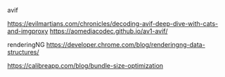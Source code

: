 avif

https://evilmartians.com/chronicles/decoding-avif-deep-dive-with-cats-and-imgproxy
https://aomediacodec.github.io/av1-avif/


renderingNG
https://developer.chrome.com/blog/renderingng-data-structures/


https://calibreapp.com/blog/bundle-size-optimization
